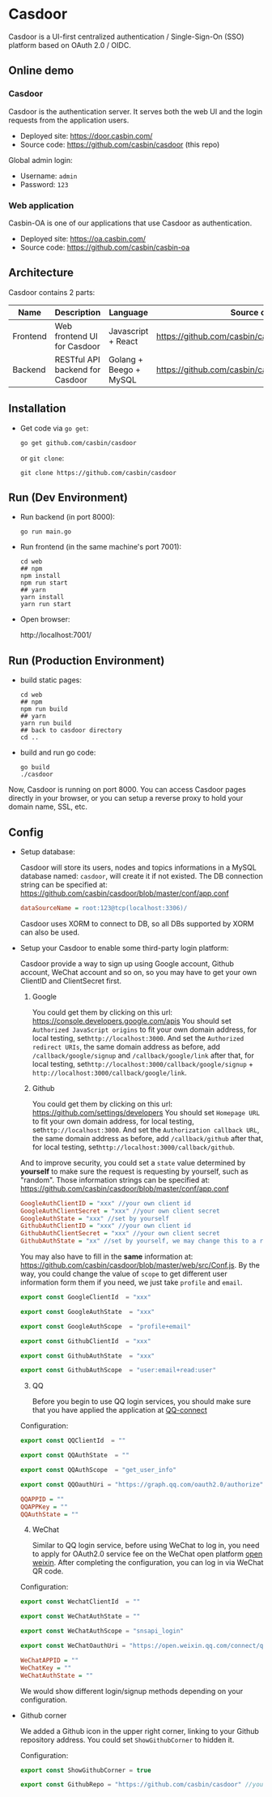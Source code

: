 Casdoor
====

Casdoor is a UI-first centralized authentication / Single-Sign-On (SSO) platform based on OAuth 2.0 / OIDC.

## Online demo

### Casdoor

Casdoor is the authentication server. It serves both the web UI and the login requests from the application users.

- Deployed site: https://door.casbin.com/
- Source code: https://github.com/casbin/casdoor (this repo)

Global admin login:

- Username: `admin`
- Password: `123`

### Web application

Casbin-OA is one of our applications that use Casdoor as authentication.

- Deployed site: https://oa.casbin.com/
- Source code: https://github.com/casbin/casbin-oa

## Architecture

Casdoor contains 2 parts:

Name | Description | Language | Source code
----|------|----|----
Frontend | Web frontend UI for Casdoor | Javascript + React | https://github.com/casbin/casdoor/tree/master/web
Backend | RESTful API backend for Casdoor | Golang + Beego + MySQL | https://github.com/casbin/casdoor

## Installation

- Get code via `go get`:

    ```shell
    go get github.com/casbin/casdoor
    ```

  or `git clone`:

    ```shell
    git clone https://github.com/casbin/casdoor
    ```

## Run (Dev Environment)

- Run backend (in port 8000):

    ```shell
    go run main.go
    ```

- Run frontend (in the same machine's port 7001):

    ```shell
    cd web
    ## npm
    npm install
    npm run start
    ## yarn
    yarn install
    yarn run start
    ```

- Open browser:

  http://localhost:7001/

## Run (Production Environment)

- build static pages:

  ```
  cd web
  ## npm
  npm run build
  ## yarn
  yarn run build
  ## back to casdoor directory
  cd ..
  ```

- build and run go code:

  ```
  go build
  ./casdoor
  ```

Now, Casdoor is running on port 8000. You can access Casdoor pages directly in your browser, or you can setup a reverse proxy to hold your domain name, SSL, etc.

## Config

- Setup database:

  Casdoor will store its users, nodes and topics informations in a MySQL database named: `casdoor`, will create it if not existed. The DB connection string can be specified at: https://github.com/casbin/casdoor/blob/master/conf/app.conf

    ```ini
    dataSourceName = root:123@tcp(localhost:3306)/
    ```

  Casdoor uses XORM to connect to DB, so all DBs supported by XORM can also be used.

- Setup your Casdoor to enable some third-party login platform:

  Casdoor provide a way to sign up using Google account, Github account, WeChat account and so on,  so you may have to get your own  ClientID and ClientSecret first.

    1. Google

       You could get them by clicking on this url: https://console.developers.google.com/apis
       You should set `Authorized JavaScript origins` to fit your own domain address, for local testing, set`http://localhost:3000`. And set the `Authorized redirect URIs`, the same domain address as before, add `/callback/google/signup` and `/callback/google/link` after that, for local testing, set`http://localhost:3000/callback/google/signup` + `http://localhost:3000/callback/google/link`.

    2. Github

       You could get them by clicking on this url: https://github.com/settings/developers
       You should set `Homepage URL` to fit your own domain address, for local testing, set`http://localhost:3000`. And set the `Authorization callback URL`, the same domain address as before, add `/callback/github` after that, for local testing, set`http://localhost:3000/callback/github`.

  And to improve security, you could set a `state` value determined by **yourself** to make sure the request is requesting by yourself, such as "random".
  Those information strings can be specified at: https://github.com/casbin/casdoor/blob/master/conf/app.conf

    ```ini
    GoogleAuthClientID = "xxx" //your own client id
    GoogleAuthClientSecret = "xxx" //your own client secret
    GoogleAuthState = "xxx" //set by yourself
    GithubAuthClientID = "xxx" //your own client id
    GithubAuthClientSecret = "xxx" //your own client secret
    GithubAuthState = "xx" //set by yourself, we may change this to a random word in the future
    ```

  You may also have to fill in the **same** information at: https://github.com/casbin/casdoor/blob/master/web/src/Conf.js. By the way, you could change the value of `scope` to get different user information form them if you need, we just take `profile` and `email`.

    ```javascript
    export const GoogleClientId  = "xxx"

    export const GoogleAuthState  = "xxx"

    export const GoogleAuthScope  = "profile+email"

    export const GithubClientId  = "xxx"

    export const GithubAuthState  = "xxx"

    export const GithubAuthScope  = "user:email+read:user"
    ```

    3. QQ

       Before you begin to use QQ login services, you should make sure that you have applied the application at [QQ-connect](https://connect.qq.com/manage.html#/)

  Configuration:

    ```javascript
    export const QQClientId  = ""
  
    export const QQAuthState  = ""
  
    export const QQAuthScope  = "get_user_info"
  
    export const QQOauthUri = "https://graph.qq.com/oauth2.0/authorize"
    ```

    ```ini
    QQAPPID = ""
    QQAPPKey = ""
    QQAuthState = ""
    ```

    4. WeChat

       Similar to QQ login service, before using WeChat to log in, you need to apply for OAuth2.0 service fee on the WeChat open platform [open weixin](https://open.weixin.qq.com/cgi-bin/frame?t=home/web_tmpl). After completing the configuration, you can log in via WeChat QR code.

  Configuration:

    ```javascript
    export const WechatClientId  = ""

    export const WeChatAuthState = ""

    export const WeChatAuthScope = "snsapi_login"

    export const WeChatOauthUri = "https://open.weixin.qq.com/connect/qrconnect"
    ```

    ```ini
    WeChatAPPID = ""
    WeChatKey = ""
    WeChatAuthState = ""
    ```

  We would show different login/signup methods depending on your configuration.

- Github corner

  We added a Github icon in the upper right corner, linking to your Github repository address.
  You could set `ShowGithubCorner` to hidden it.

  Configuration:

    ```javascript
  export const ShowGithubCorner = true

  export const GithubRepo = "https://github.com/casbin/casdoor" //your github repository
    ```

